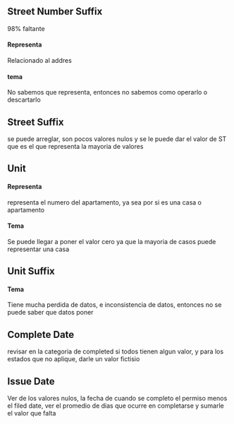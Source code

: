 
## Street Number Suffix

98% faltante

#### Representa
Relacionado al addres

#### tema
No sabemos que representa, entonces no sabemos como operarlo o descartarlo

## Street Suffix

se puede arreglar, son pocos valores nulos y se le puede dar el valor de ST que es el que representa la mayoria de valores

## Unit
#### Representa
representa el numero del apartamento, ya sea por si es una casa o apartamento

#### Tema
Se puede llegar a poner el valor cero ya que la mayoria de casos puede representar una casa

## Unit Suffix
#### Tema
Tiene mucha perdida de datos, e inconsistencia de datos, entonces no se puede saber que datos poner

## Complete Date
revisar en la categoria de completed si todos tienen algun valor, y para los estados que no aplique, darle un valor fictisio

## Issue Date
Ver de los valores nulos, 
la fecha de cuando se completo el permiso menos el filed date, ver el promedio de dias que ocurre en completarse y sumarle el valor que falta


